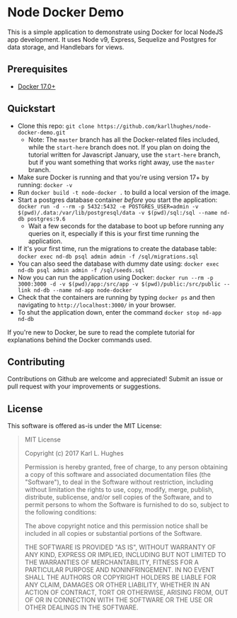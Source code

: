 # Node Docker Demo

This is a simple application to demonstrate using Docker for local NodeJS app development. It uses Node v9, Express, Sequelize and Postgres for data storage, and Handlebars for views.

## Prerequisites

- [Docker 17.0+](https://docker.com)

## Quickstart

- Clone this repo: `git clone https://github.com/karllhughes/node-docker-demo.git`
  - Note: The `master` branch has all the Docker-related files included, while the `start-here` branch does not. If you plan on doing the tutorial written for Javascript January, use the `start-here` branch, but if you want something that works right away, use the `master` branch.
- Make sure Docker is running and that you're using version 17+ by running: `docker -v`
- Run `docker build -t node-docker .` to build a local version of the image.
- Start a postgres database container _before_ you start the application: `docker run -d --rm -p 5432:5432 -e POSTGRES_USER=admin -v $(pwd)/.data:/var/lib/postgresql/data -v $(pwd)/sql:/sql --name nd-db postgres:9.6`
  - Wait a few seconds for the database to boot up before running any queries on it, especially if this is your first time running the application.
- If it's your first time, run the migrations to create the database table: `docker exec nd-db psql admin admin -f /sql/migrations.sql`
- You can also seed the database with dummy date using: `docker exec nd-db psql admin admin -f /sql/seeds.sql`
- Now you can run the application using Docker: `docker run --rm -p 3000:3000 -d -v $(pwd)/app:/src/app -v $(pwd)/public:/src/public --link nd-db --name nd-app node-docker`
- Check that the containers are running by typing `docker ps` and then navigating to `http://localhost:3000/` in your browser.
- To shut the application down, enter the command `docker stop nd-app nd-db`

If you're new to Docker, be sure to read the complete tutorial for explanations behind the Docker commands used.
  
## Contributing

Contributions on Github are welcome and appreciated! Submit an issue or pull request with your improvements or suggestions.

## License

This software is offered as-is under the MIT License:

> MIT License
> 
> Copyright (c) 2017 Karl L. Hughes
> 
> Permission is hereby granted, free of charge, to any person obtaining a copy
of this software and associated documentation files (the "Software"), to deal
in the Software without restriction, including without limitation the rights
to use, copy, modify, merge, publish, distribute, sublicense, and/or sell
copies of the Software, and to permit persons to whom the Software is
furnished to do so, subject to the following conditions:
> 
> The above copyright notice and this permission notice shall be included in all
copies or substantial portions of the Software.
> 
> THE SOFTWARE IS PROVIDED "AS IS", WITHOUT WARRANTY OF ANY KIND, EXPRESS OR
IMPLIED, INCLUDING BUT NOT LIMITED TO THE WARRANTIES OF MERCHANTABILITY,
FITNESS FOR A PARTICULAR PURPOSE AND NONINFRINGEMENT. IN NO EVENT SHALL THE
AUTHORS OR COPYRIGHT HOLDERS BE LIABLE FOR ANY CLAIM, DAMAGES OR OTHER
LIABILITY, WHETHER IN AN ACTION OF CONTRACT, TORT OR OTHERWISE, ARISING FROM,
OUT OF OR IN CONNECTION WITH THE SOFTWARE OR THE USE OR OTHER DEALINGS IN THE
SOFTWARE.
